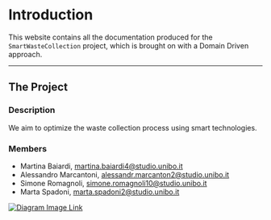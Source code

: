 # Introduction 

This website contains all the documentation produced for the ```SmartWasteCollection``` project, which is brought on 
with a Domain Driven approach.

----

## The Project

### Description
We aim to optimize the waste collection process using smart technologies.

### Members
* Martina Baiardi, martina.baiardi4@studio.unibo.it
* Alessandro Marcantoni, alessandr.marcanton2@studio.unibo.it
* Simone Romagnoli, simone.romagnoli10@studio.unibo.it
* Marta Spadoni, marta.spadoni2@studio.unibo.it

[![Diagram Image Link](https://tinyurl.com/y8t34qzm)](https://tinyurl.com/y8t34qzm)<!--![Diagram Image Link](./domain-analysis/app-use-case.puml)-->
